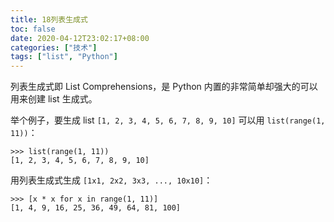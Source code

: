 ```yaml
---
title: 18列表生成式
toc: false
date: 2020-04-12T23:02:17+08:00
categories: ["技术"]
tags: ["list", "Python"]
---
```

列表生成式即 List Comprehensions，是 Python 内置的非常简单却强大的可以用来创建 list 生成式。

<!--more-->

举个例子，要生成 list `[1, 2, 3, 4, 5, 6, 7, 8, 9, 10]` 可以用 `list(range(1, 11))`：

```
>>> list(range(1, 11))
[1, 2, 3, 4, 5, 6, 7, 8, 9, 10]
```

用列表生成式生成 `[1x1, 2x2, 3x3, ..., 10x10]`：

```
>>> [x * x for x in range(1, 11)]
[1, 4, 9, 16, 25, 36, 49, 64, 81, 100]
```

